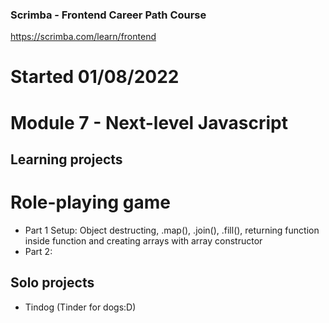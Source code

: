 ### Scrimba - Frontend Career Path Course

https://scrimba.com/learn/frontend

# Started 01/08/2022

# Module 7 - Next-level Javascript

## Learning projects

# Role-playing game

- Part 1 Setup: Object destructing, .map(), .join(), .fill(), returning function inside function and creating arrays with array constructor
- Part 2:

## Solo projects

- Tindog (Tinder for dogs:D)

